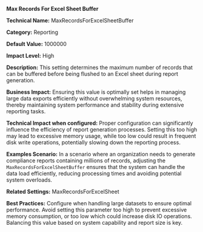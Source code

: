 **Max Records For Excel Sheet Buffer**

**Technical Name:** MaxRecordsForExcelSheetBuffer

**Category:** Reporting

**Default Value:** 1000000

**Impact Level:** High

**Description:** This setting determines the maximum number of records that can be buffered before being flushed to an Excel sheet during report generation. 

**Business Impact:** Ensuring this value is optimally set helps in managing large data exports efficiently without overwhelming system resources, thereby maintaining system performance and stability during extensive reporting tasks.

**Technical Impact when configured:** Proper configuration can significantly influence the efficiency of report generation processes. Setting this too high may lead to excessive memory usage, while too low could result in frequent disk write operations, potentially slowing down the reporting process.

**Examples Scenario:** In a scenario where an organization needs to generate compliance reports containing millions of records, adjusting the `MaxRecordsForExcelSheetBuffer` ensures that the system can handle the data load efficiently, reducing processing times and avoiding potential system overloads.

**Related Settings:** MaxRecordsForExcelSheet

**Best Practices:** Configure when handling large datasets to ensure optimal performance. Avoid setting this parameter too high to prevent excessive memory consumption, or too low which could increase disk IO operations. Balancing this value based on system capability and report size is key.